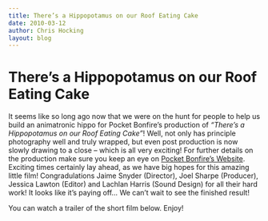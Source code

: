 ```yaml
---
title: There’s a Hippopotamus on our Roof Eating Cake
date: 2010-03-12
author: Chris Hocking
layout: blog
---
```

# There’s a Hippopotamus on our Roof Eating Cake

It seems like so long ago now that we were on the hunt for people to help us build an animatronic hippo for Pocket Bonfire’s production of *“There’s a Hippopotamus on our Roof Eating Cake”*! Well, not only has principle photography well and truly wrapped, but even post production is now slowly drawing to a close – which is all very exciting! For further details on the production make sure you keep an eye on [Pocket Bonfire’s Website](http://www.pocketbonfire.com "Pocket Bonfire Productions"). Exciting times certainly lay ahead, as we have big hopes for this amazing little film! Congradulations Jaime Snyder (Director), Joel Sharpe (Producer), Jessica Lawton (Editor) and Lachlan Harris (Sound Design) for all their hard work! It looks like it’s paying off… We can’t wait to see the finished result!

You can watch a trailer of the short film below. Enjoy!